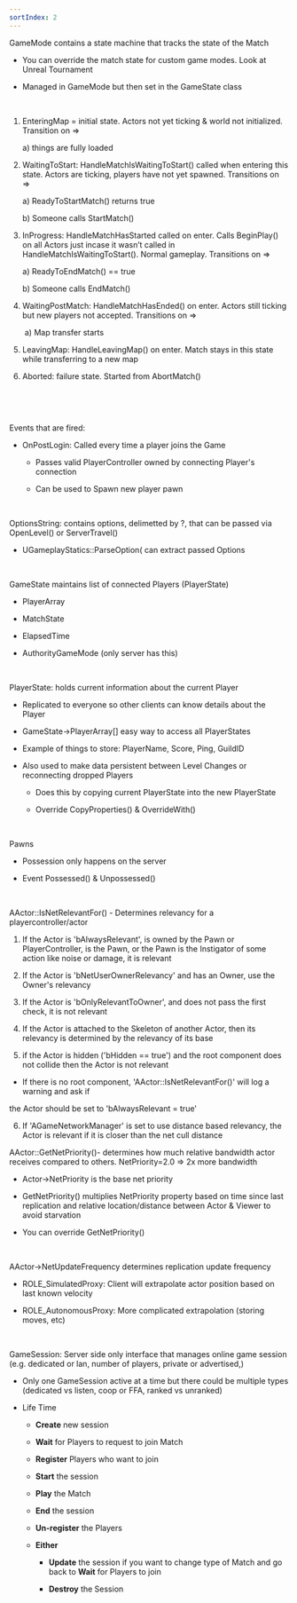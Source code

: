 ```yaml
---
sortIndex: 2
---
```

GameMode contains a state machine that tracks the state of the Match

-   You can override the match state for custom game modes. Look at Unreal Tournament

-   Managed in GameMode but then set in the GameState class

 

1.  EnteringMap = initial state. Actors not yet ticking & world not initialized. Transition on =&gt;

    a) things are fully loaded



2. WaitingToStart: HandleMatchIsWaitingToStart() called when entering this state. Actors are ticking, players have not yet spawned. Transitions on =&gt;

   a) ReadyToStartMatch() returns true

   b) Someone calls StartMatch()



3. InProgress: HandleMatchHasStarted called on enter. Calls BeginPlay() on all Actors just incase it wasn’t called in HandleMatchIsWaitingToStart(). Normal gameplay. Transitions on =&gt;

   a) ReadyToEndMatch() == true

   b) Someone calls EndMatch()



4. WaitingPostMatch: HandleMatchHasEnded() on enter. Actors still ticking but new players not accepted. Transitions on =&gt;

   ​	a) Map transfer starts



5. LeavingMap: HandleLeavingMap() on enter. Match stays in this state while transferring to a new map

6. Aborted: failure state. Started from AbortMatch()

 

 

Events that are fired:

-   OnPostLogin: Called every time a player joins the Game

    -   Passes valid PlayerController owned by connecting Player's connection

    -   Can be used to Spawn new player pawn

 

OptionsString: contains options, delimetted by ?, that can be passed via OpenLevel() or ServerTravel()

-   UGameplayStatics::ParseOption( can extract passed Options

 

GameState maintains list of connected Players (PlayerState)

-   PlayerArray

-   MatchState

-   ElapsedTime

-   AuthorityGameMode (only server has this)

 

PlayerState: holds current information about the current Player

-   Replicated to everyone so other clients can know details about the Player

-   GameState-&gt;PlayerArray\[\] easy way to access all PlayerStates

-   Example of things to store: PlayerName, Score, Ping, GuildID

-   Also used to make data persistent between Level Changes or reconnecting dropped Players

    -   Does this by copying current PlayerState into the new PlayerState

    -   Override CopyProperties() & OverrideWith()

 

Pawns

-   Possession only happens on the server

-   Event Possessed() & Unpossessed()

 

AActor::IsNetRelevantFor() - Determines relevancy for a playercontroller/actor

1.  If the Actor is 'bAlwaysRelevant', is owned by the Pawn or PlayerController, is the Pawn, or the Pawn is the Instigator of some action like noise or damage, it is relevant

2. If the Actor is 'bNetUserOwnerRelevancy' and has an Owner, use the Owner's relevancy

3. If the Actor is 'bOnlyRelevantToOwner', and does not pass the first check, it is not relevant

4. If the Actor is attached to the Skeleton of another Actor, then its relevancy is determined by the relevancy of its base

5. if the Actor is hidden ('bHidden == true') and the root component does not collide then the Actor is not relevant

-   If there is no root component, 'AActor::IsNetRelevantFor()' will log a warning and ask if

the Actor should be set to 'bAlwaysRelevant = true'

6. If 'AGameNetworkManager' is set to use distance based relevancy, the Actor is relevant if it is closer than the net cull distance



AActor::GetNetPriority()- determines how much relative bandwidth actor receives compared to others. NetPriority=2.0 =&gt; 2x more bandwidth

-   Actor-&gt;NetPriority is the base net priority

-   GetNetPriority() multiplies NetPriority property based on time since last replication and relative location/distance between Actor & Viewer to avoid starvation

-   You can override GetNetPriority()

 

AActor-&gt;NetUpdateFrequency determines replication update frequency

-   ROLE\_SimulatedProxy: Client will extrapolate actor position based on last known velocity

-   ROLE\_AutonomousProxy: More complicated extrapolation (storing moves, etc)

 

GameSession: Server side only interface that manages online game session (e.g. dedicated or lan, number of players, private or advertised,)

-   Only one GameSession active at a time but there could be multiple types (dedicated vs listen, coop or FFA, ranked vs unranked)

-   Life Time

    -   **Create** new session

    -   **Wait** for Players to request to join Match

    -   **Register** Players who want to join

    -   **Start** the session

    -   **Play** the Match

    -   **End** the session

    -   **Un-register** the Players

    -   **Either**

        -   **Update** the session if you want to change type of Match and go back to **Wait** for Players to join

        -   **Destroy** the Session

